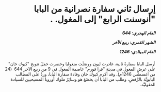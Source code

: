 <h1 dir="rtl">إرسال ثاني سفارة نصرانية من البابا "أنوسنت الرابع" إلى المغول. .</h1>

<h5 dir="rtl">العام الهجري:  644

الشهر القمري: ربيع الآخر

العام الميلادي: 1246</h5>

<p dir="rtl">أرسل البابا سفارةً ثانية، غادرت ليون ووصَلَت منغوليا وحضرت حفلَ تتويج "كيوك خان" على عرشِ المغولِ في مدينة "قرا قورم" عاصمة المغول في 9 من ربيع الآخر 644  (24 من أغسطس 1246م)، وقد أكرم كيوك خان وفادةَ سفارة البابا، وردَّ على المطالب البابويَّة بالرَّفضِ، وطلب من البابا أن يخضَعَ هو وسائِرُ ملوك أوروبا المسيحيين للسيادة المغوليَّة.</p></br>
